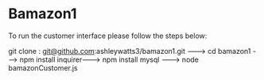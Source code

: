 # Bamazon1


To run the customer interface please follow the steps below:

git clone : git@github.com:ashleywatts3/bamazon1.git  --->
cd bamazon1  --->
npm install inquirer--->
npm install mysql --->
node bamazonCustomer.js



